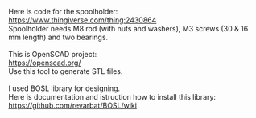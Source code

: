 Here is code for the spoolholder:<br/>
https://www.thingiverse.com/thing:2430864<br/>
Spoolholder needs M8 rod (with nuts and washers), M3 screws (30 & 16 mm length) and two bearings.<br/>
<br/>
This is OpenSCAD project:<br/>
https://openscad.org/<br/>
Use this tool to generate STL files.<br/>
<br/>
I used BOSL library for designing. <br/>
Here is documentation and istruction how to install this library:<br/>
https://github.com/revarbat/BOSL/wiki